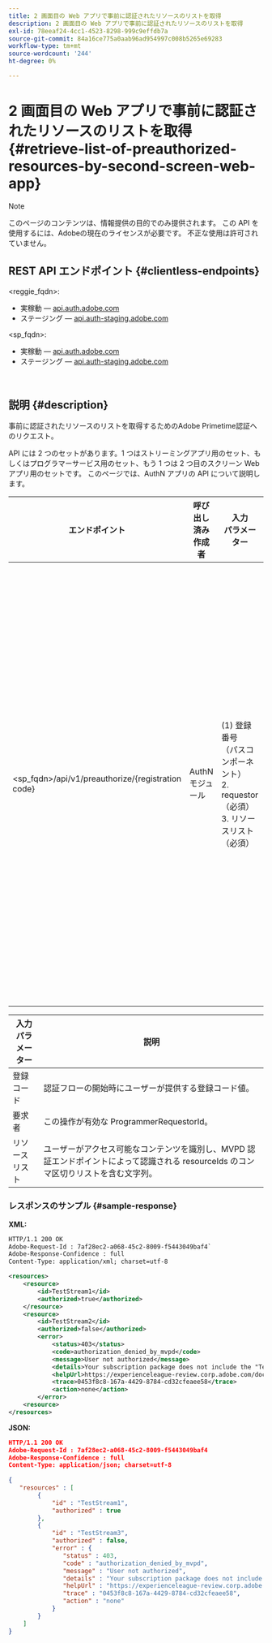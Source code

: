 ```yaml
---
title: 2 画面目の Web アプリで事前に認証されたリソースのリストを取得
description: 2 画面目の Web アプリで事前に認証されたリソースのリストを取得
exl-id: 78eeaf24-4cc1-4523-8298-999c9effdb7a
source-git-commit: 84a16ce775a0aab96ad954997c008b5265e69283
workflow-type: tm+mt
source-wordcount: '244'
ht-degree: 0%

---
```


# 2 画面目の Web アプリで事前に認証されたリソースのリストを取得 {#retrieve-list-of-preauthorized-resources-by-second-screen-web-app}

>[!NOTE]
>
>このページのコンテンツは、情報提供の目的でのみ提供されます。 この API を使用するには、Adobeの現在のライセンスが必要です。 不正な使用は許可されていません。

## REST API エンドポイント {#clientless-endpoints}

&lt;reggie_fqdn>:

* 実稼動 — [api.auth.adobe.com](http://api.auth.adobe.com/)
* ステージング — [api.auth-staging.adobe.com](http://api.auth-staging.adobe.com/)

&lt;sp_fqdn>:

* 実稼動 — [api.auth.adobe.com](http://api.auth.adobe.com/)
* ステージング — [api.auth-staging.adobe.com](http://api.auth-staging.adobe.com/)

</br>

## 説明 {#description}

事前に認証されたリソースのリストを取得するためのAdobe Primetime認証へのリクエスト。

API には 2 つのセットがあります。1 つはストリーミングアプリ用のセット、もしくはプログラマーサービス用のセット、もう 1 つは 2 つ目のスクリーン Web アプリ用のセットです。 このページでは、AuthN アプリの API について説明します。


| エンドポイント | 呼び出し済み  </br>作成者 | 入力   </br>パラメーター | HTTP  </br>メソッド | 応答 | HTTP  </br>応答 |
| --- | --- | --- | --- | --- | --- |
| &lt;sp_fqdn>/api/v1/preauthorize/{registration code} | AuthN モジュール | (1) 登録番号  </br>    （パスコンポーネント）</br>2.  requestor （必須）</br>3.  リソースリスト（必須） | GET | 個々の事前認証の決定またはエラーの詳細を含む XML または JSON。 以下のサンプルを参照してください。 | 200 — 成功</br></br>400 — 無効なリクエスト</br></br>401 — 未認証</br></br>405 — 許可されていないメソッド  </br></br>412 — 事前条件に失敗しました</br></br>500 — 内部サーバーエラー |



| 入力パラメーター | 説明 |
| ----------------- | ------------------------------------------------------------------------------------------------------------------------------------------------------------------------------ |
| 登録コード | 認証フローの開始時にユーザーが提供する登録コード値。 |
| 要求者 | この操作が有効な ProgrammerRequestorId。 |
| リソースリスト | ユーザーがアクセス可能なコンテンツを識別し、MVPD 認証エンドポイントによって認識される resourceIds のコンマ区切りリストを含む文字列。 |


### レスポンスのサンプル {#sample-response}

**XML:**

```XML
HTTP/1.1 200 OK
Adobe-Request-Id : 7af28ec2-a068-45c2-8009-f5443049baf4`
Adobe-Response-Confidence : full
Content-Type: application/xml; charset=utf-8

<resources>
    <resource>
        <id>TestStream1</id>
        <authorized>true</authorized>
    </resource>
    <resource>
        <id>TestStream2</id>
        <authorized>false</authorized>  
        <error>
            <status>403</status>
            <code>authorization_denied_by_mvpd</code>
            <message>User not authorized</message>
            <details>Your subscription package does not include the "TestStream3" channel.</details>
            <helpUrl>https://experienceleague-review.corp.adobe.com/docs/primetime/authentication/auth-features/error-reportn/enhanced-error-codes.html#error-codes</helpUrl>
            <trace>0453f8c8-167a-4429-8784-cd32cfeaee58</trace>
            <action>none</action>
        </error>
    <resource>
</resources>
```

**JSON:**

```JSON
HTTP/1.1 200 OK
Adobe-Request-Id : 7af28ec2-a068-45c2-8009-f5443049baf4
Adobe-Response-Confidence : full
Content-Type: application/json; charset=utf-8
 
{
   "resources" : [
        {
            "id" : "TestStream1",
            "authorized" : true
        },
        {
            "id" : "TestStream3",
            "authorized" : false,
            "error" : {
               "status" : 403,
               "code" : "authorization_denied_by_mvpd",
               "message" : "User not authorized",
               "details" : "Your subscription package does not include the "TestStream3" channel.",
               "helpUrl" : "https://experienceleague-review.corp.adobe.com/docs/primetime/authentication/auth-features/error-reportn/enhanced-error-codes.html#error-codes",
               "trace" : "0453f8c8-167a-4429-8784-cd32cfeaee58",
               "action" : "none"
            }
        } 
    ]
}
```
